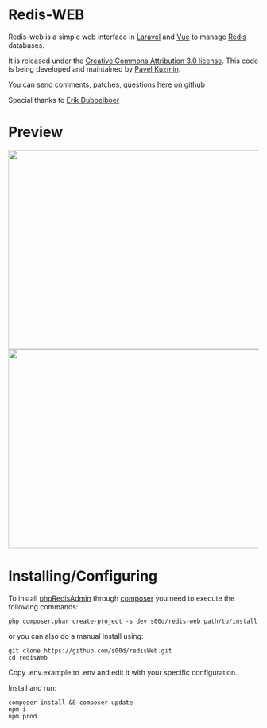Redis-WEB
=========

Redis-web is a simple web interface in [Laravel](https://github.com/laravel/laravel)
and [Vue](https://github.com/vuejs/vue) to manage [Redis](http://redis.io/) databases.

It is released under the
[Creative Commons Attribution 3.0 license](http://creativecommons.org/licenses/by/3.0/).
This code is being developed and maintained by [Pavel Kuzmin](https://github.com/s00d/).

You can send comments, patches, questions
[here on github](https://github.com/s00d/redisWeb/issues)

Special thanks to [Erik Dubbelboer](https://github.com/ErikDubbelboer/)

Preview
=======

<p align="center">
  <img width="600" height="400" src="https://image.prntscr.com/image/5YRJw7Q2RX6g_xVAtZED6A.png"><br>
  <img width="600" height="400" src="https://image.prntscr.com/image/Zq6zI-4STlqFAHADFJgW1Q.png">
</p>



Installing/Configuring
======================

To install [phpRedisAdmin](https://packagist.org/packages/s00d/redis-web) through [composer](http://getcomposer.org/) you need to execute the following commands:

```
php composer.phar create-project -s dev s00d/redis-web path/to/install
```

or you can also do a manual install using:

```
git clone https://github.com/s00d/redisWeb.git
cd redisWeb
```

Copy .env.example to .env and edit it with your specific configuration.

Install and run:

```
composer install && composer update
npm i
npm prod
```

